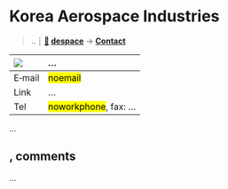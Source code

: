 # Korea Aerospace Industries
> .. ┊ **[🚀](../index/index.md) [despace](index.md)** → **[Contact](contact.md)**

|[![](f/contact//_logo1_thumb.jpg)](f/contact//_logo1.png)|*…*|
|:--|:--|
|E‑mail| <mark>noemail</mark> |
|Link| … |
|Tel| <mark>noworkphone</mark>, fax: … |

…


<p style="page-break-after:always"> </p>

## , comments

…


